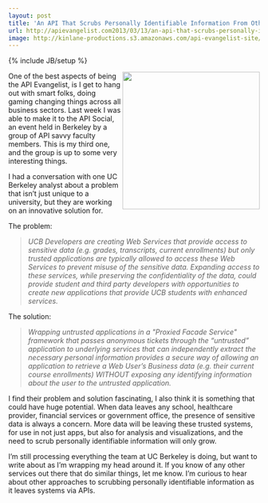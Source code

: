 ```yaml
---
layout: post
title: 'An API That Scrubs Personally Identifiable Information From Other APIs'
url: http://apievangelist.com2013/03/13/an-api-that-scrubs-personally-identifiable-information-from-other-apis/
image: http://kinlane-productions.s3.amazonaws.com/api-evangelist-site/blog/personally-identifable-information.png
---
```

{% include JB/setup %}
<p>
     <img src="https://s3.amazonaws.com/kinlane-productions/personally-identifable-information.png"  width="275" align="right" />
</p>
<p>
     One of the best aspects of being the API Evangelist, is I get to hang out with smart folks, doing gaming changing things across all business sectors. Last week I was able to make it to the API Social, an event held in Berkeley by a group of API savvy faculty members. This is my third one, and the group is up to some very interesting things.
</p>
<p>
     I had a conversation with one UC Berkeley analyst about a problem that isn’t just unique to a university, but they are working on an innovative solution for.
</p>
<p>
     The problem:
</p>
<blockquote>
     <em>UCB Developers are creating Web Services that provide access to sensitive data (e.g. grades, transcripts, current enrollments) but only trusted applications are typically allowed to access these Web Services to prevent misuse of the sensitive data. Expanding access to these services, while preserving the confidentiality of the data, could provide student and third party developers with opportunities to create new applications that provide UCB students with enhanced services.</em>
</blockquote>
<p>
     The solution:
</p>
<blockquote>
     <em>Wrapping untrusted applications in a "Proxied Facade Service" framework that passes anonymous tickets through the “untrusted” application to underlying services that can independently extract the necessary personal information provides a secure way of allowing an application to retrieve a Web User’s Business data (e.g. their current course enrollments) WITHOUT exposing any identifying information about the user to the untrusted application.</em>
</blockquote>
<p>
     I find their problem and solution fascinating, I also think it is something that could have huge potential. When data leaves any school, healthcare provider, financial services or government office, the presence of sensitive data is always a concern. More data will be leaving these trusted systems, for use in not just apps, but also for analysis and visualizations, and the need to scrub personally identifiable information will only grow.
</p>
<p>
     I’m still processing everything the team at UC Berkeley is doing, but want to write about as I’m wrapping my head around it. If you know of any other services out there that do similar things, let me know. I’m curious to hear about other approaches to scrubbing personally identifiable information as it leaves systems via APIs.
</p>
